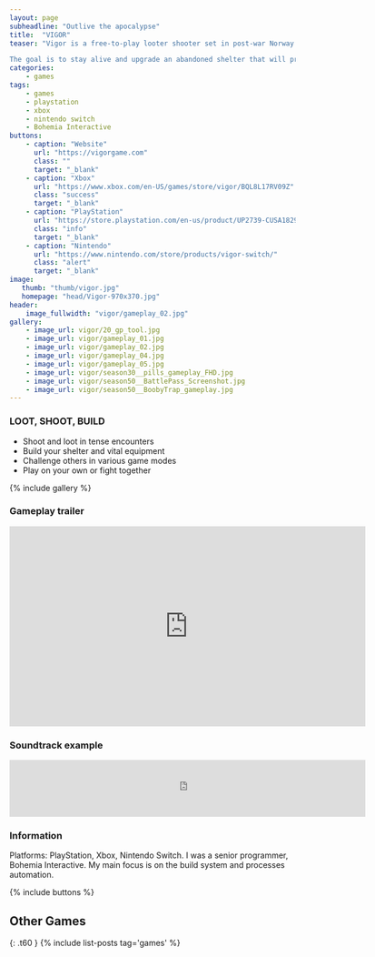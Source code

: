 ```yaml
---
layout: page
subheadline: "Outlive the apocalypse"
title:  "VIGOR"
teaser: "Vigor is a free-to-play looter shooter set in post-war Norway.

The goal is to stay alive and upgrade an abandoned shelter that will protect the player against the harsh environment. Players called Outlanders, have to seek resources and better equipment during Encounters with other players."
categories:
    - games
tags:
    - games
    - playstation
    - xbox
    - nintendo switch
    - Bohemia Interactive
buttons:
    - caption: "Website"
      url: "https://vigorgame.com"
      class: ""
      target: "_blank"
    - caption: "Xbox"
      url: "https://www.xbox.com/en-US/games/store/vigor/BQL8L17RV09Z"
      class: "success"
      target: "_blank"
    - caption: "PlayStation"
      url: "https://store.playstation.com/en-us/product/UP2739-CUSA18291_00-VIGORLEADSKU0001"
      class: "info"
      target: "_blank"
    - caption: "Nintendo"
      url: "https://www.nintendo.com/store/products/vigor-switch/"
      class: "alert"
      target: "_blank"
image:
   thumb: "thumb/vigor.jpg"
   homepage: "head/Vigor-970x370.jpg"
header:
    image_fullwidth: "vigor/gameplay_02.jpg"
gallery:
    - image_url: vigor/20_gp_tool.jpg
    - image_url: vigor/gameplay_01.jpg
    - image_url: vigor/gameplay_02.jpg
    - image_url: vigor/gameplay_04.jpg
    - image_url: vigor/gameplay_05.jpg
    - image_url: vigor/season30__pills_gameplay_FHD.jpg
    - image_url: vigor/season50__BattlePass_Screenshot.jpg
    - image_url: vigor/season50__BoobyTrap_gameplay.jpg
---
```


### LOOT, SHOOT, BUILD
* Shoot and loot in tense encounters
* Build your shelter and vital equipment
* Challenge others in various game modes
* Play on your own or fight together

{% include gallery %}


### Gameplay trailer

<iframe width="627" height="352" src="https://www.youtube.com/embed/2noHKNMvKkA" frameborder="0" allowfullscreen></iframe>


### Soundtrack example

<iframe width="627" height="100" src="https://www.youtube.com/embed/cyvls4GnN0U" frameborder="0" allowfullscreen></iframe>


### Information

Platforms: PlayStation, Xbox, Nintendo Switch. I was a senior programmer, Bohemia Interactive. My main focus is on the build system and processes automation.

{% include buttons %}

## Other Games
{: .t60 }
{% include list-posts tag='games' %}
